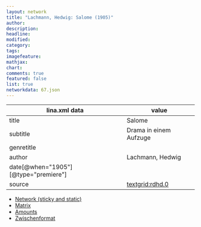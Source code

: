 ```yaml
---
layout: network
title: "Lachmann, Hedwig: Salome (1905)"
author:
description:
headline:
modified:
category:
tags:
imagefeature: 
mathjax: 
chart: 
comments: true
featured: false
list: true
networkdata: 67.json
---
```

lina.xml data  | value
------------- | -------------
title|Salome
subtitle|Drama in einem Aufzuge
genretitle|
author|Lachmann, Hedwig
date[@when="1905"][@type="premiere"]|
source|[textgrid:rdhd.0](https://textgridlab.org/1.0/tgcrud-public/rest/textgrid:rdhd.0/data)



* [Network (sticky and static)](/network67)
* [Matrix](/matrix67)
* [Amounts](/amounts67)
* [Zwischenformat](/lina67 )
